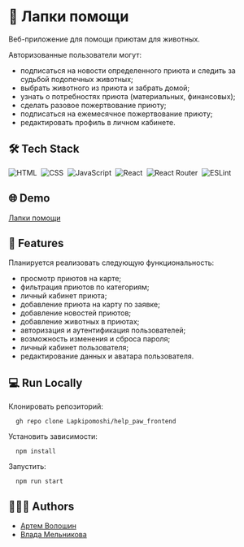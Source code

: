 
# 🐾 Лапки помощи

Веб-приложение для помощи приютам для животных.

Авторизованные пользователи могут:
- подписаться на новости определенного приюта и следить за судьбой подопечных животных;
- выбрать животного из приюта и забрать домой;
- узнать о потребностях приюта (материальных, финансовых);
- сделать разовое пожертвование приюту;
- подписаться на ежемесячное пожертвование приюту;
- редактировать профиль в личном кабинете.


## 🛠 Tech Stack

![HTML](https://img.shields.io/badge/HTML5-E34F26?style=for-the-badge&logo=html5&logoColor=white)&nbsp;
![CSS](https://img.shields.io/badge/CSS3-1572B6?style=for-the-badge&logo=css3&logoColor=white)&nbsp;
![JavaScript](https://img.shields.io/badge/JavaScript-323330?style=for-the-badge&logo=javascript&logoColor=F7DF1E)&nbsp;
![React](https://img.shields.io/badge/react-%2320232a.svg?style=for-the-badge&logo=react&logoColor=%2361DAFB)&nbsp;
![React Router](https://img.shields.io/badge/React_Router-CA4245?style=for-the-badge&logo=react-router&logoColor=white)&nbsp;
![ESLint](https://img.shields.io/badge/ESLint-4B3263?style=for-the-badge&logo=eslint&logoColor=white)

## 🌐 Demo

[Лапки помощи](https://lapkipomoshi.ru/)


## 🚀 Features

Планируется реализовать следующую функциональность:
- просмотр приютов на карте;
- фильтрация приютов по категориям;
- личный кабинет приюта;
- добавление приюта на карту по заявке;
- добавление новостей приютов;
- добавление животных в приютах;
- авторизация и аутентификация пользователей;
- возможность изменения и сброса пароля;
- личный кабинет пользователя;
- редактирование данных и аватара пользователя.






## 💻 Run Locally

Клонировать репозиторий:

```
  gh repo clone Lapkipomoshi/help_paw_frontend
```

Установить зависимости:

```
  npm install
```

Запустить:

```
  npm run start
```
## 🦸‍♂️🦸 Authors

- [Артем Волошин](https://github.com/Artyom774)
- [Влада Мельникова](https://github.com/bevuxyna)

